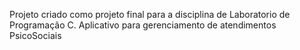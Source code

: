 Projeto criado como projeto final para a disciplina de Laboratorio de Programação C. Aplicativo para gerenciamento de atendimentos PsicoSociais
